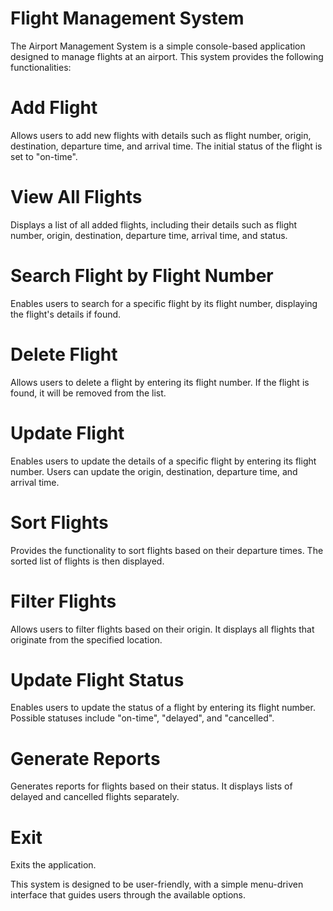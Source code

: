# Flight Management System
The Airport Management System is a simple console-based application designed to manage flights at an airport. This system provides the following functionalities:

# Add Flight
Allows users to add new flights with details such as flight number, origin, destination, departure time, and arrival time. The initial status of the flight is set to "on-time".

# View All Flights
Displays a list of all added flights, including their details such as flight number, origin, destination, departure time, arrival time, and status.

# Search Flight by Flight Number
Enables users to search for a specific flight by its flight number, displaying the flight's details if found.

# Delete Flight
Allows users to delete a flight by entering its flight number. If the flight is found, it will be removed from the list.

# Update Flight
Enables users to update the details of a specific flight by entering its flight number. Users can update the origin, destination, departure time, and arrival time.

# Sort Flights
Provides the functionality to sort flights based on their departure times. The sorted list of flights is then displayed.

# Filter Flights
Allows users to filter flights based on their origin. It displays all flights that originate from the specified location.

# Update Flight Status
Enables users to update the status of a flight by entering its flight number. Possible statuses include "on-time", "delayed", and "cancelled".

# Generate Reports
Generates reports for flights based on their status. It displays lists of delayed and cancelled flights separately.

# Exit
Exits the application.

This system is designed to be user-friendly, with a simple menu-driven interface that guides users through the available options.
